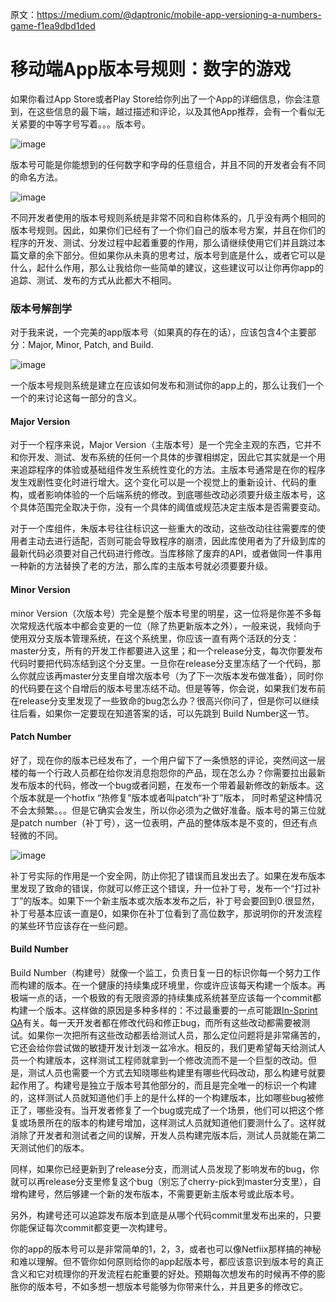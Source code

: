 原文：https://medium.com/@daptronic/mobile-app-versioning-a-numbers-game-f1ea9dbd1ded


# 移动端App版本号规则：数字的游戏

如果你看过App Store或者Play Store给你列出了一个App的详细信息，你会注意到，在这些信息的最下端，越过描述和评论，以及其他App推荐，会有一个看似无关紧要的中等字号写着。。。版本号。

![image](https://miro.medium.com/max/2044/1*5o_PGx-K1wW7YZcK-YP5zg.png)

版本号可能是你能想到的任何数字和字母的任意组合，并且不同的开发者会有不同的命名方法。

![image](https://miro.medium.com/max/2160/1*2cIVM8b3rSATlykL1_GJRQ.jpeg)

不同开发者使用的版本号规则系统是非常不同和自称体系的，几乎没有两个相同的版本号规则。因此，如果你们已经有了一个你们自己的版本号方案，并且在你们的程序的开发、测试、分发过程中起着重要的作用，那么请继续使用它们并且跳过本篇文章的余下部分。但如果你从未真的思考过，版本号到底是什么，或者它可以是什么，起什么作用，那么让我给你一些简单的建议，这些建议可以让你再你app的追踪、测试、发布的方式从此都大不相同。

### 版本号解剖学

对于我来说，一个完美的app版本号（如果真的存在的话），应该包含4个主要部分：Major, Minor, Patch, and Build.

![image](https://miro.medium.com/max/388/1*5pDCF0E7SJtmjumwA765Rg.png)

一个版本号规则系统是建立在应该如何发布和测试你的app上的，那么让我们一个一个的来讨论这每一部分的含义。

#### Major Version

对于一个程序来说，Major Version（主版本号）是一个完全主观的东西，它并不和你开发、测试、发布系统的任何一个具体的步骤相绑定，因此它其实就是一个用来追踪程序的体验或基础组件发生系统性变化的方法。主版本号通常是在你的程序发生戏剧性变化时进行增大。这个变化可以是一个视觉上的重新设计、代码的重构，或者影响体验的一个后端系统的修改。到底哪些改动必须要升级主版本号，这个具体范围完全取决于你，没有一个具体的阈值或规范决定主版本是否需要变动。

对于一个库组件，朱版本号往往标识这一些重大的改动，这些改动往往需要库的使用者主动去进行适配，否则可能会导致程序的崩溃，因此库使用者为了升级到库的最新代码必须要对自己代码进行修改。当库移除了废弃的API，或者做同一件事用一种新的方法替换了老的方法，那么库的主版本号就必须要要升级。

#### Minor Version
minor Version（次版本号）完全是整个版本号里的明星，这一位将是你差不多每次常规迭代版本中都会变更的一位（除了热更新版本之外），一般来说，我倾向于使用双分支版本管理系统，在这个系统里，你应该一直有两个活跃的分支：master分支，所有的开发工作都要进入这里；和一个release分支，每次你要发布代码时要把代码冻结到这个分支里。一旦你在release分支里冻结了一个代码，那么你就应该再master分支里自增次版本号（为了下一次版本发布做准备），同时你的代码要在这个自增后的版本号里冻结不动。但是等等，你会说，如果我们发布前在release分支里发现了一些致命的bug怎么办？很高兴你问了，但是你可以继续往后看，如果你一定要现在知道答案的话，可以先跳到 Build Number这一节。

#### Patch Number

好了，现在你的版本已经发布了，一个用户留下了一条愤怒的评论，突然间这一层楼的每一个行政人员都在给你发消息抱怨你的产品，现在怎么办？你需要拉出最新发布版本的代码，修改一个bug或者问题，在发布一个带着最新修改的新版本。这个版本就是一个hotfix “热修复”版本或者叫patch“补丁”版本， 同时希望这种情况不会太频繁。。。但是它确实会发生，所以你必须为之做好准备。版本号的第三位就是patch number（补丁号），这一位表明，产品的整体版本是不变的，但还有点轻微的不同。

![image](https://miro.medium.com/max/1000/1*qPgf67rGVV-gjf5gM3Q3AQ.jpeg)

补丁号实际的作用是一个安全网，防止你犯了错误而且发出去了。如果在发布版本里发现了致命的错误，你就可以修正这个错误，升一位补丁号，发布一个“打过补丁”的版本。如果下一个新主版本或次版本发布之后，补丁号会要回到0.很显然，补丁号基本应该一直是0，如果你在补丁位看到了高位数字，那说明你的开发流程的某些环节应该存在一些问题。


#### Build Number

Build Number（构建号）就像一个监工，负责日复一日的标识你每一个努力工作而构建的版本。在一个健康的持续集成环境里，你或许应该每天构建一个版本。再极端一点的话，一个极致的有无限资源的持续集成系统甚至应该每一个commit都构建一个版本。这样做的原因是多种多样的：不过最重要的一点可能跟[In-Sprint QA](https://medium.com/p/e3e2eda667ca)有关。每一天开发者都在修改代码和修正bug，而所有这些改动都需要被测试。如果你一次把所有这些改动都丢给测试人员，那么定位问题将是非常痛苦的，它还会给你尝试做的敏捷开发计划泼一盆冷水。相反的，我们更希望每天给测试人员一个构建版本，这样测试工程师就拿到一个修改流而不是一个巨型的改动。但是，测试人员也需要一个方式去知晓哪些构建里有哪些代码改动，那么构建号就要起作用了。构建号是独立于版本号其他部分的，而且是完全唯一的标识一个构建的，这样测试人员就知道他们手上的是什么样的一个构建版本，比如哪些bug被修正了，哪些没有。当开发者修复了一个bug或完成了一个场景，他们可以把这个修复或场景所在的版本的构建号增加，这样测试人员就知道他们要测什么了。这样就消除了开发者和测试者之间的误解，开发人员构建完版本后，测试人员就能在第二天测试他们的版本。

同样，如果你已经更新到了release分支，而测试人员发现了影响发布的bug，你就可以再release分支里修复这个bug（别忘了cherry-pick到master分支里），自增构建号，然后够建一个新的发布版本，不需要更新主版本号或此版本号。

另外，构建号还可以追踪发布版本到底是从哪个代码commit里发布出来的，只要你能保证每次commit都变更一次构建号。

你的app的版本号可以是非常简单的1，2，3，或者也可以像Netfiix那样搞的神秘和难以理解。但不管你如何原则给你的app起版本号，都应该意识到版本号的真正含义和它对梳理你的开发流程右舵重要的好处。预期每次想发布的时候再不停的膨胀你的版本号，不如多想一想版本号能够为你带来什么，并且更多的修改它。

